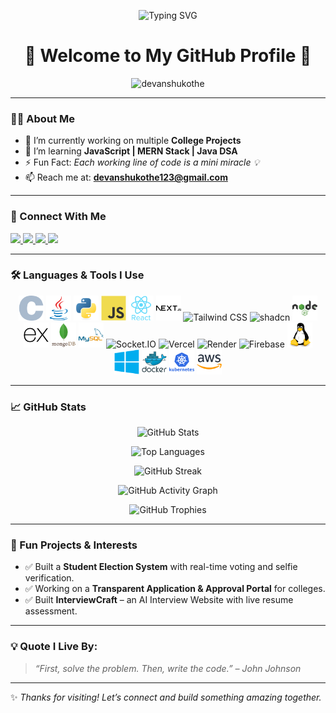 <p align="center">
  <img src="https://readme-typing-svg.herokuapp.com?font=Fira+Code&size=24&pause=1000&color=00B7FF&center=true&vCenter=true&width=435&lines=Hi+%F0%9F%91%8B%2C+I'm+Devanshu+Kothe!;MERN+Stack+Developer+%7C+Java+DSA+Lover;Building+Projects+%F0%9F%9A%80;Learning+Every+Single+Day!" alt="Typing SVG" />
</p>

<h1 align="center">🚀 Welcome to My GitHub Profile 🚀</h1>

<p align="center">
  <img src="https://komarev.com/ghpvc/?username=devanshukothe&label=Profile%20Views&color=0e75b6&style=flat" alt="devanshukothe" />
</p>

---

### 👨‍💻 About Me

- 🔭 I’m currently working on multiple **College Projects**
- 🌱 I’m learning **JavaScript | MERN Stack | Java DSA**
- ⚡ Fun Fact: *Each working line of code is a mini miracle 💡*
- 📫 Reach me at: **devanshukothe123@gmail.com**

---

### 🔗 Connect With Me

<p align="left">
  <a href="https://twitter.com/devanshu%20kothe" target="_blank">
    <img src="https://img.shields.io/badge/Twitter-%231DA1F2.svg?style=for-the-badge&logo=Twitter&logoColor=white" />
  </a>
  <a href="https://www.linkedin.com/in/devanshu-kothe" target="_blank">
    <img src="https://img.shields.io/badge/LinkedIn-%230077B5.svg?style=for-the-badge&logo=linkedin&logoColor=white" />
  </a>
  <a href="https://instagram.com/devanshuk_othe" target="_blank">
    <img src="https://img.shields.io/badge/Instagram-%23E4405F.svg?style=for-the-badge&logo=Instagram&logoColor=white" />
  </a>
  <a href="https://leetcode.com/u/devanshu_kothe/" target="_blank">
    <img src="https://img.shields.io/badge/Leetcode-%23FFA116.svg?style=for-the-badge&logo=leetcode&logoColor=white" />
  </a>
</p>

---

### 🛠️ Languages & Tools I Use

<p align="center">
  <!-- Languages -->
  <img src="https://raw.githubusercontent.com/devicons/devicon/master/icons/c/c-original.svg" height="40" alt="C"/>
  <img src="https://raw.githubusercontent.com/devicons/devicon/master/icons/java/java-original.svg" height="40" alt="Java"/>
  <img src="https://raw.githubusercontent.com/devicons/devicon/master/icons/python/python-original.svg" height="40" alt="Python"/>
  <img src="https://raw.githubusercontent.com/devicons/devicon/master/icons/javascript/javascript-original.svg" height="40" alt="JavaScript"/>

  <!-- Frontend -->
  <img src="https://raw.githubusercontent.com/devicons/devicon/master/icons/react/react-original-wordmark.svg" height="40" alt="React"/>
  <img src="https://raw.githubusercontent.com/devicons/devicon/master/icons/nextjs/nextjs-original-wordmark.svg" height="40" alt="Next.js"/>
  <img src="https://www.vectorlogo.zone/logos/tailwindcss/tailwindcss-icon.svg" height="40" alt="Tailwind CSS"/>
  <img src="https://avatars.githubusercontent.com/u/139895814?s=200&v=4" height="40" alt="shadcn"/>

  <!-- Backend & DB -->
  <img src="https://raw.githubusercontent.com/devicons/devicon/master/icons/nodejs/nodejs-original-wordmark.svg" height="40" alt="Node.js"/>
  <img src="https://raw.githubusercontent.com/devicons/devicon/master/icons/express/express-original.svg" height="40" alt="Express"/>
  <img src="https://raw.githubusercontent.com/devicons/devicon/master/icons/mongodb/mongodb-original-wordmark.svg" height="40" alt="MongoDB"/>
  <img src="https://raw.githubusercontent.com/devicons/devicon/master/icons/mysql/mysql-original-wordmark.svg" height="40" alt="MySQL"/>
  <img src="https://upload.wikimedia.org/wikipedia/commons/9/96/Socket-io.svg" height="40" alt="Socket.IO"/>

  <!-- Deployment -->
  <img src="https://www.svgrepo.com/show/327408/logo-vercel.svg" height="40" alt="Vercel"/>
  <img src="https://avatars.githubusercontent.com/u/45080645?s=200&v=4" height="40" alt="Render"/>
  <img src="https://www.vectorlogo.zone/logos/firebase/firebase-icon.svg" height="40" alt="Firebase"/>

  <!-- OS -->
  <img src="https://raw.githubusercontent.com/devicons/devicon/master/icons/linux/linux-original.svg" height="40" alt="Linux"/>
  <img src="https://raw.githubusercontent.com/devicons/devicon/master/icons/windows8/windows8-original.svg" height="40" alt="Windows"/>

  <!-- DevOps -->
  <img src="https://raw.githubusercontent.com/devicons/devicon/master/icons/docker/docker-original-wordmark.svg" height="40" alt="Docker"/>
  <img src="https://raw.githubusercontent.com/devicons/devicon/master/icons/kubernetes/kubernetes-plain-wordmark.svg" height="40" alt="Kubernetes"/>
  <img src="https://raw.githubusercontent.com/devicons/devicon/master/icons/amazonwebservices/amazonwebservices-original-wordmark.svg" height="40" alt="AWS"/>
</p>

---

### 📈 GitHub Stats
<p align="center">
  <img src="https://github-readme-stats.vercel.app/api?username=devanshukothe&show_icons=true&theme=react&locale=en" alt="GitHub Stats" />
</p>

<p align="center">
  <img src="https://github-readme-stats.vercel.app/api/top-langs/?username=devanshukothe&layout=compact&theme=react" alt="Top Languages"/>
</p>
<p align="center">
  <!-- GitHub Streak -->
  <img src="https://github-readme-streak-stats.herokuapp.com/?user=devanshukothe&theme=radical&fire=FF7600&currStreakLabel=F7C40F" alt="GitHub Streak" />
</p>

<p align="center">
  <!-- Contribution Graph -->
  <img src="https://github-readme-activity-graph.vercel.app/graph?username=devanshukothe&theme=tokyo-night&bg_color=1a1b27&color=00ffff&line=00ffff&point=ffffff" alt="GitHub Activity Graph" />
</p>

<p align="center">
  <!-- Trophies -->
  <img src="https://github-profile-trophy.vercel.app/?username=devanshukothe&theme=radical&column=7&margin-w=10&margin-h=10" alt="GitHub Trophies" />
</p>

---

### 🎯 Fun Projects & Interests

- ✅ Built a **Student Election System** with real-time voting and selfie verification.
- ✅ Working on a **Transparent Application & Approval Portal** for colleges.
- ✅ Built **InterviewCraft** – an AI Interview Website with live resume assessment.

---

### 💡 Quote I Live By:
> *“First, solve the problem. Then, write the code.” – John Johnson*

---

✨ *Thanks for visiting! Let’s connect and build something amazing together.*


